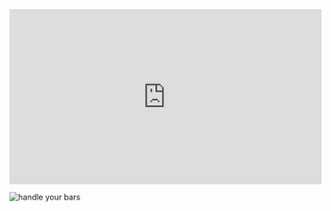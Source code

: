 <div>
<iframe 
        width="560" 
        height="315" 
        src="https://www.youtube.com/embed/YRd1ebvO0-E" 
        title="YouTube video player" 
        frameborder="0" 
        allow="accelerometer; autoplay; clipboard-write; encrypted-media; gyroscope; picture-in-picture" 
        allowfullscreen>
</iframe>
</div>


![handle your bars](https://www.youtube.com/YRd1ebvO0-E)

